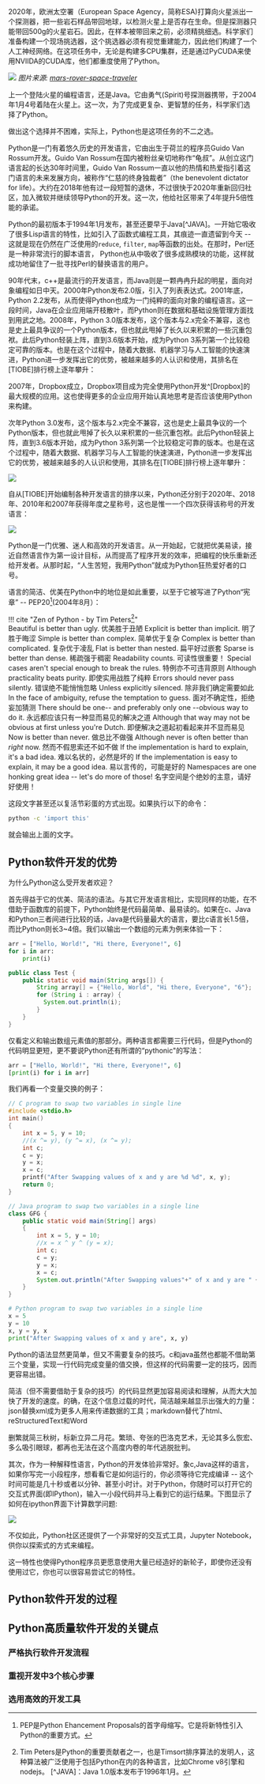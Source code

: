 
2020年，欧洲太空署（European Space Agency，简称ESA)打算向火星派出一个探测器，把一些岩石样品带回地球，以检测火星上是否存在生命。但是探测器只能带回500g的火星岩石。因此，在样本被带回来之前，必须精挑细选。科学家们准备构建一个现场挑选器，这个挑选器必须有视觉重建能力，因此他们构建了一个人工神经网络。在这项任务中，无论是构建多CPU集群，还是通过PyCUDA来使用NVIIDA的CUDA库，他们都重度使用了Python。

![](http://images.jieyu.ai/images/202106/mars-67522_1920.jpg) 
_图片来源: [mars-rover-space-traveler]_

上一个登陆火星的编程语言，还是Java。它由勇气(Spirit)号探测器携带，于2004年1月4号着陆在火星上。这一次，为了完成更复杂、更智慧的任务，科学家们选择了Python。

做出这个选择并不困难，实际上，Python也是这项任务的不二之选。

Python是一门有着悠久历史的开发语言，它由出生于荷兰的程序员Guido Van Rossum开发。Guido Van Rossum在国内被粉丝亲切地称作“龟叔”。从创立这门语言起的长达30年时间里，Guido Van Rossum一直以他的热情和热爱指引着这门语言的未来发展方向，被称作“仁慈的终身独裁者”（the benevolent dictator for life）。大约在2018年他有过一段短暂的退休，不过很快于2020年重新回归社区，加入微软并继续领导Python的开发。这一次，他给社区带来了4年提升5倍性能的承诺。

Python的最初版本于1994年1月发布，甚至还要早于Java[^JAVA]。一开始它吸收了很多Lisp语言的特性，比如引入了函数式编程工具，其痕迹一直遗留到今天 -- 这就是现在仍然在广泛使用的`reduce`, `filter`, `map`等函数的出处。在那时，Perl还是一种非常流行的脚本语言， Python也从中吸收了很多成熟模块的功能，这样就成功地留住了一批寻找Perl的替换语言的用户。

90年代末，c++是最流行的开发语言，而Java则是一颗冉冉升起的明星，面向对象编程如日中天。2000年Python发布2.0版，引入了列表表达式。2001年底，Python 2.2发布，从而使得Python也成为一门纯粹的面向对象的编程语言。这一段时间，Java在企业应用端开枝散叶，而Python则在数据和基础设施管理方面找到用武之地。2008年，Python 3.0版本发布，这个版本与2.x完全不兼容，这也是史上最具争议的一个Python版本，但也就此甩掉了长久以来积累的一些沉重包袱。此后Python轻装上阵，直到3.6版本开始，成为Python 3系列第一个比较稳定可靠的版本。也是在这个过程中，随着大数据、机器学习与人工智能的快速演进，Python进一步发挥出它的优势，被越来越多的人认识和使用，其排名在[TIOBE]排行榜上逐年攀升：

2007年，Dropbox成立，Dropbox项目成为完全使用Python开发^[Dropbox]的最大规模的应用。这也使得更多的企业应用开始认真地思考是否应该使用Python来构建。

次年Python 3.0发布，这个版本与2.x完全不兼容，这也是史上最具争议的一个Python版本，但也就此甩掉了长久以来积累的一些沉重包袱。此后Python轻装上阵，直到3.6版本开始，成为Python 3系列第一个比较稳定可靠的版本。也是在这个过程中，随着大数据、机器学习与人工智能的快速演进，Python进一步发挥出它的优势，被越来越多的人认识和使用，其排名在[TIOBE]排行榜上逐年攀升：

![](http://images.jieyu.ai/images/202105/20210522223629.png)

自从[TIOBE]开始编制各种开发语言的排序以来，Python还分别于2020年、2018年、2010年和2007年获得年度之星称号，这也是惟一一个四次获得该称号的开发语言：

![](http://images.jieyu.ai/images/202105/20210522224627.png)


Python是一门优雅、迷人和高效的开发语言。从一开始起，它就把优美易读，接近自然语言作为第一设计目标，从而提高了程序开发的效率，把编程的快乐重新还给开发者。从那时起，“人生苦短，我用Python”就成为Python狂热爱好者的口号。

语言的简洁、优美在Python中的地位是如此重要，以至于它被写进了Python“宪章” -- PEP20[^PEP20](2004年8月）： 

!!! cite "Zen of Python -  by Tim Peters[^Tim_Peters]"     
    Beautiful is better than ugly.
    优美胜于丑陋
    Explicit is better than implicit.
    明了胜于晦涩
    Simple is better than complex.
    简单优于复杂
    Complex is better than complicated.
    复杂优于凌乱
    Flat is better than nested.
    扁平好过嵌套
    Sparse is better than dense.
    稀疏强于稠密
    Readability counts.
    可读性很重要！
    Special cases aren't special enough to break the rules.
    特例亦不可违背原则
    Although practicality beats purity.
    即使实用战胜了纯粹
    Errors should never pass silently.
    错误绝不能悄悄忽略
    Unless explicitly silenced.
    除非我们确定需要如此
    In the face of ambiguity, refuse the temptation to guess.
    面对不确定性，拒绝妄加猜测
    There should be one-- and preferably only one --obvious way to do it.
    永远都应该只有一种显而易见的解决之道
    Although that way may not be obvious at first unless you're Dutch.
    即便解决之道起初看起来并不显而易见
    Now is better than never.
    做总比不做强
    Although never is often better than *right* now.
    然而不假思索还不如不做
    If the implementation is hard to explain, it's a bad idea.
    难以名状的，必然是坏的
    If the implementation is easy to explain, it may be a good idea.
    易以言传的，可能是好的
    Namespaces are one honking great idea -- let's do more of those!
    名字空间是个绝妙的主意，请好好使用！

这段文字甚至还以复活节彩蛋的方式出现。如果执行以下的命令：

```bash
python -c 'import this'
```
就会输出上面的文字。


[^PEP20]: PEP是Python Ehancement Proposals的首字母缩写。它是将新特性引入Python的重要方式。
[^Tim_Peters]: Tim Peters是Python的重要贡献者之一，也是Timsort排序算法的发明人，这种算法被广泛使用于包括Python在内的各种语言，比如Chrome v8引擎和nodejs。
[^JAVA]：Java 1.0版本发布于1996年1月。
[^Dropbox]: Dropbox当时使用的是Python 2.x。
[TIOBE]: https://www.tiobe.com/tiobe-index/

## Python软件开发的优势
为什么Python这么受开发者欢迎？

首先得益于它的优美、简洁的语法。与其它开发语言相比，实现同样的功能，在不借助于函数库的前提下，Python始终是代码最简单、最易读的。如果在c、Java和Python三者间进行比较的话，Java是代码量最大的语言，要比c语言长1.5倍，而比Python则长3~4倍。我们以输出一个数组的元素为例来体验一下：

```python
arr = ["Hello, World!", "Hi there, Everyone!", 6]
for i in arr:
    print(i)
```

```java
public class Test {
    public static void main(String args[]) {
        String array[] = {"Hello, World", "Hi there, Everyone", "6"};
        for (String i : array) {
          System.out.println(i);
        }
    }
}
```
仅看定义和输出数组元素值的那部分。两种语言都需要三行代码，但是Python的代码明显更短，更不要说Python还有所谓的“pythonic"的写法：
```python
arr = ["Hello, World!", "Hi there, Everyone!", 6]
[print(i) for i in arr]
```

我们再看一个变量交换的例子：

```c
// C program to swap two variables in single line
#include <stdio.h>
int main()
{
	int x = 5, y = 10;
	//(x ^= y), (y ^= x), (x ^= y);
    int c;
    c = y;
    y = x;
    x = c;
	printf("After Swapping values of x and y are %d %d", x, y);
	return 0;
}
```

```java
// Java program to swap two variables in a single line
class GFG {
	public static void main(String[] args)
	{
		int x = 5, y = 10;
		//x = x ^ y ^ (y = x);
        int c;
        c = y;
        y = x;
        x = c;
		System.out.println("After Swapping values"+" of x and y are " + x + " " + y);
	}
}
```

```python
# Python program to swap two variables in a single line
x = 5
y = 10
x, y = y, x
print("After Swapping values of x and y are", x, y)
```

Python的语法显然更简单，但又不需要复杂的技巧。c和java虽然也都能不借助第三个变量，实现一行代码完成变量的值交换，但这样的代码需要一定的技巧，因而更容易出错。

简洁（但不需要借助于复杂的技巧）的代码显然更加容易阅读和理解，从而大大加快了开发的速度。的确，在这个信息过载的时代，简洁越来越显示出强大的力量：json替换xml成为更多人用来传递数据的工具；markdown替代了html、reStructuredText和Word

删繁就简三秋树，标新立异二月花。繁琐、夸张的巴洛克艺术，无论其多么恢宏、多么吸引眼球，都再也无法在这个高度内卷的年代逃脱批判。

其次，作为一种解释性语言，Python的开发体验非常好。象c,Java这样的语言，如果你写完一小段程序，想看看它是如何运行的，你必须等待它完成编译 -- 这个时间可能是几十秒或者以分钟、甚至小时计。对于Python，你随时可以打开它的交互式界面(即IPython)，输入一小段代码并马上看到它的运行结果。下图显示了如何在ipython界面下计算数学问题:

![](http://images.jieyu.ai/images/202105/20210522232747.png)

不仅如此，Python社区还提供了一个非常好的交互式工具，Jupyter Notebook，供你以探索式的方式来编程。

这一特性也使得Python程序员更愿意使用大量已经造好的新轮子，即使你还没有使用过它，你也可以很容易尝试它的特性。


## Python软件开发的过程
## Python高质量软件开发的关键点
### 严格执行软件开发流程
### 重视开发中3个核心步骤
### 选用高效的开发工具

[mars-rover-space-traveler]: https://pixabay.com/photos/mars-mars-rover-space-travel-rover-67522/

